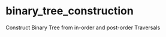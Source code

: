 binary_tree_construction
========================

Construct Binary Tree from in-order and post-order Traversals
